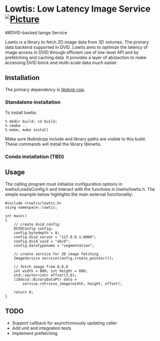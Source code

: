 # Lowtis: Low Latency Image Service [![Picture](https://raw.github.com/janelia-flyem/janelia-flyem.github.com/master/images/HHMI_Janelia_Color_Alternate_180x40.png)](http://www.janelia.org)
##DVID-backed Iamge Service

Lowtis is a library to fetch 2D image data from 3D volumes.  The primary data backend supported
in DVID.  Lowtis aims to optimize the latency of image access in DVID through efficient use of
low-level API and by prefetching and caching data.  It provides a layer of abstaction
to make accessing DVID block and multi-scale data much easier.

## Installation

The primary dependency is [libdvid-cpp](https://github.com/janelia-flyem/libdvid-cpp).

### Standalone installation

To install lowtis:

    % mkdir build; cd build;
    % cmake ..
    % make; make install

Make sure libdvidcpp include and library paths are visible to this build.
These commands will install the library liblowtis. 

### Conda installation (TBD)

## Usage

The calling program must initialize configuration options in lowtis/LowtisConfig.h
and interact with the functions in lowtis/lowtis.h.  The simple example below
highlights the main external functionality:

    #include <lowtis/lowtis.h>
    using namespace::lowtis;

    int main()
    {
        // create dvid config
        DVIDConfig config;
        config.bytedepth = 8;
        config.dvid_server = "127.0.0.1:8000";
        config.dvid_uuid = "abcd";
        config.datatypename = "segmentation";

        // create service for 2D image fetching
        ImageService service(config.create_pointer());

        // fetch image from 0,0,0
        int width = 800; int height = 600;
        std::vector<int> offset(3,0);
        libdvid::BinaryDataPtr data = 
            service.retrieve_image(width, height, offset);

        return 0;
    }

## TODO

* Support callback for asynchronously updating caller
* Add unit and integration tests
* Implement prefetching



